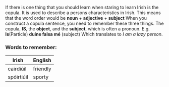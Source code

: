 If there is one thing that you should learn when staring to learn Irish is the copula. 
It is used to describe a persons characteristics in Irish.
This means that the word order would be  **noun** + **adjective** + **subject**
When you construct a copula sentence, you need to remember these three things. The copula,  **IS**, the  **object**, and the **subject**, which is often a pronoun.
E.g. **Is**(Particle) **duine falsa mé** (subject) 
Which translates to  *I am a lazy person*.
### Words to remember:
| Irish | English |
| ------------- | ------------- |
|cairdiúil | friendly |
| spóirtiúil | sporty |
